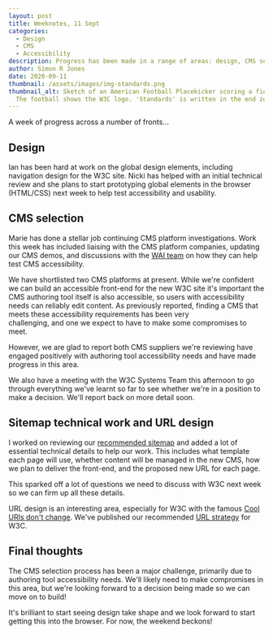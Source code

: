 ```yaml
---
layout: post
title: Weeknotes, 11 Sept
categories:
  - Design
  - CMS
  - Accessibility
description: Progress has been made in a range of areas: design, CMS selection and sitemap technical work
author: Simon R Jones
date: 2020-09-11
thumbnail: /assets/images/img-standards.png
thumbnail_alt: Sketch of an American Football Placekicker scoring a field goal.
  The football shows the W3C logo. 'Standards' is written in the end zone.
---
```


A week of progress across a number of fronts...

## Design

Ian has been hard at work on the global design elements, including navigation design for the W3C site. Nicki has helped with 
an initial technical review and she plans to start prototyping global elements in the browser (HTML/CSS) next week to 
help test accessibility and usability. 

## CMS selection

Marie has done a stellar job continuing CMS platform investigations. Work this week has included liaising with the CMS platform 
companies, updating our CMS demos, and discussions with the [WAI team](https://www.w3.org/WAI/) on how they can help test CMS accessibility.  

We have shortlisted two CMS platforms at present. While we're confident we can build an accessible front-end
for the new W3C site it's important the CMS authoring tool itself is also accessible, so users with accessibility needs 
can reliably edit content. As previously reported, finding a CMS that meets these accessibility requirements has been very  
challenging, and one we expect to have to make some compromises to meet.

However, we are glad to report both CMS suppliers we're reviewing have engaged positively with authoring tool accessibility 
needs and have made progress in this area. 

We also have a meeting with the W3C Systems Team this afternoon to go through everything we've learnt so far to see whether 
we're in a position to make a decision. We'll report back on more detail soon.  

## Sitemap technical work and URL design

I worked on reviewing our [recommended sitemap](https://docs.google.com/spreadsheets/d/1a9pm5HWzcidtLPCeFRz4F0Ir4TT3oOK54FlEEd3IXUE/view#gid=315005175) 
and added a lot of essential technical details to help our work. This includes what template each page will use, whether 
content will be managed in the new CMS, how we plan to deliver the front-end, and the proposed new URL for each page.

This sparked off a lot of questions we need to discuss with W3C next week so we can firm up all these details. 

URL design is an interesting area, especially for W3C with the famous [Cool URIs don't change](https://www.w3.org/Provider/Style/URI). 
We've published our recommended [URL strategy](TODO) for W3C.

## Final thoughts

The CMS selection process has been a major challenge, primarily due to authoring tool accessibility needs. We'll likely 
need to make compromises in this area, but we're looking forward to a decision being made so we can move on to build!

It's brilliant to start seeing design take shape and we look forward to start getting this into the browser. For now, the weekend beckons!